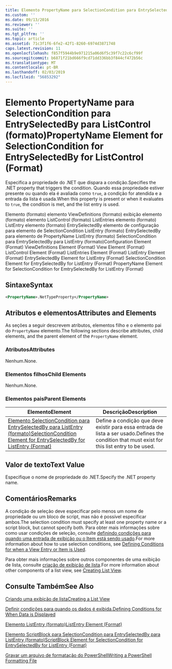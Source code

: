 ```yaml
---
title: Elemento PropertyName para SelectionCondition para EntrySelectedBy para ListControl (formato) | Microsoft Docs
ms.custom: ''
ms.date: 09/13/2016
ms.reviewer: ''
ms.suite: ''
ms.tgt_pltfrm: ''
ms.topic: article
ms.assetid: 71c3f1f6-6fe2-42f1-8260-6974d3871748
caps.latest.revision: 11
ms.openlocfilehash: f857f5944b9e971215a06d6f5c39f7c22c6cf99f
ms.sourcegitcommit: b6871f21bd666f9cd71dd336bb3f844cf472b56c
ms.translationtype: MT
ms.contentlocale: pt-BR
ms.lasthandoff: 02/03/2019
ms.locfileid: "56853292"
---
```

# <a name="propertyname-element-for-selectioncondition-for-entryselectedby-for-listcontrol-format"></a><span data-ttu-id="f1ad0-102">Elemento PropertyName para SelectionCondition para EntrySelectedBy para ListControl (formato)</span><span class="sxs-lookup"><span data-stu-id="f1ad0-102">PropertyName Element for SelectionCondition for EntrySelectedBy for ListControl (Format)</span></span>

<span data-ttu-id="f1ad0-103">Especifica a propriedade do .NET que dispara a condição.</span><span class="sxs-lookup"><span data-stu-id="f1ad0-103">Specifies the .NET property that triggers the condition.</span></span> <span data-ttu-id="f1ad0-104">Quando essa propriedade estiver presente ou quando ela é avaliada como `true`, a condição for atendida e a entrada da lista é usada.</span><span class="sxs-lookup"><span data-stu-id="f1ad0-104">When this property is present or when it evaluates to `true`, the condition is met, and the list entry is used.</span></span>

<span data-ttu-id="f1ad0-105">Elemento (formato) elemento ViewDefinitions (formato) exibição elemento (formato) elemento ListControl (formato) ListEntries elemento (formato) ListEntry elemento (formato) EntrySelectedBy elemento de configuração para elemento de SelectionCondition ListEntry (formato) EntrySelectedBy para elemento de PropertyName ListEntry (formato) SelectionCondition para EmtrySelectedBy para ListEntry (formato)</span><span class="sxs-lookup"><span data-stu-id="f1ad0-105">Configuration Element (Format) ViewDefinitions Element (Format) View Element (Format) ListControl Element (Format) ListEntries Element (Format) ListEntry Element (Format) EntrySelectedBy Element for ListEntry (Format) SelectionCondition Element for EntrySelectedBy for ListEntry (Format) PropertyName Element for SelectionCondition for EmtrySelectedBy for ListEntry (Format)</span></span>

## <a name="syntax"></a><span data-ttu-id="f1ad0-106">Sintaxe</span><span class="sxs-lookup"><span data-stu-id="f1ad0-106">Syntax</span></span>

```xml
<PropertyName>.NetTypeProperty</PropertyName>
```

## <a name="attributes-and-elements"></a><span data-ttu-id="f1ad0-107">Atributos e elementos</span><span class="sxs-lookup"><span data-stu-id="f1ad0-107">Attributes and Elements</span></span>

<span data-ttu-id="f1ad0-108">As seções a seguir descrevem atributos, elementos filho e o elemento pai do `PropertyName` elemento.</span><span class="sxs-lookup"><span data-stu-id="f1ad0-108">The following sections describe attributes, child elements, and the parent element of the `PropertyName` element.</span></span>

### <a name="attributes"></a><span data-ttu-id="f1ad0-109">Atributos</span><span class="sxs-lookup"><span data-stu-id="f1ad0-109">Attributes</span></span>

<span data-ttu-id="f1ad0-110">Nenhum.</span><span class="sxs-lookup"><span data-stu-id="f1ad0-110">None.</span></span>

### <a name="child-elements"></a><span data-ttu-id="f1ad0-111">Elementos filhos</span><span class="sxs-lookup"><span data-stu-id="f1ad0-111">Child Elements</span></span>

<span data-ttu-id="f1ad0-112">Nenhum.</span><span class="sxs-lookup"><span data-stu-id="f1ad0-112">None.</span></span>

### <a name="parent-elements"></a><span data-ttu-id="f1ad0-113">Elementos pais</span><span class="sxs-lookup"><span data-stu-id="f1ad0-113">Parent Elements</span></span>

|<span data-ttu-id="f1ad0-114">Elemento</span><span class="sxs-lookup"><span data-stu-id="f1ad0-114">Element</span></span>|<span data-ttu-id="f1ad0-115">Descrição</span><span class="sxs-lookup"><span data-stu-id="f1ad0-115">Description</span></span>|
|-------------|-----------------|
|[<span data-ttu-id="f1ad0-116">Elemento SelectionCondition para EntrySelectedBy para ListEntry (formato)</span><span class="sxs-lookup"><span data-stu-id="f1ad0-116">SelectionCondition Element for EntrySelectedBy for ListEntry (Format)</span></span>](./selectioncondition-element-for-entryselectedby-for-listcontrol-format.md)|<span data-ttu-id="f1ad0-117">Define a condição que deve existir para essa entrada de lista a ser usado.</span><span class="sxs-lookup"><span data-stu-id="f1ad0-117">Defines the condition that must exist for this list entry to be used.</span></span>|

## <a name="text-value"></a><span data-ttu-id="f1ad0-118">Valor de texto</span><span class="sxs-lookup"><span data-stu-id="f1ad0-118">Text Value</span></span>

<span data-ttu-id="f1ad0-119">Especifique o nome de propriedade do .NET.</span><span class="sxs-lookup"><span data-stu-id="f1ad0-119">Specify the .NET property name.</span></span>

## <a name="remarks"></a><span data-ttu-id="f1ad0-120">Comentários</span><span class="sxs-lookup"><span data-stu-id="f1ad0-120">Remarks</span></span>

<span data-ttu-id="f1ad0-121">A condição de seleção deve especificar pelo menos um nome de propriedade ou um bloco de script, mas não é possível especificar ambos.</span><span class="sxs-lookup"><span data-stu-id="f1ad0-121">The selection condition must specify at least one property name or a script block, but cannot specify both.</span></span> <span data-ttu-id="f1ad0-122">Para obter mais informações sobre como usar condições de seleção, consulte [definindo condições para quando uma entrada de exibição ou o Item está sendo usado](./defining-conditions-for-displaying-data.md).</span><span class="sxs-lookup"><span data-stu-id="f1ad0-122">For more information about how to use selection conditions, see [Defining Conditions for when a View Entry or Item is Used](./defining-conditions-for-displaying-data.md).</span></span>

<span data-ttu-id="f1ad0-123">Para obter mais informações sobre outros componentes de uma exibição de lista, consulte [criação de exibição de lista](./creating-a-list-view.md).</span><span class="sxs-lookup"><span data-stu-id="f1ad0-123">For more information about other components of a list view, see [Creating List View](./creating-a-list-view.md).</span></span>

## <a name="see-also"></a><span data-ttu-id="f1ad0-124">Consulte Também</span><span class="sxs-lookup"><span data-stu-id="f1ad0-124">See Also</span></span>

[<span data-ttu-id="f1ad0-125">Criando uma exibição de lista</span><span class="sxs-lookup"><span data-stu-id="f1ad0-125">Creating a List View</span></span>](./creating-a-list-view.md)

[<span data-ttu-id="f1ad0-126">Definir condições para quando os dados é exibida.</span><span class="sxs-lookup"><span data-stu-id="f1ad0-126">Defining Conditions for When Data is Displayed</span></span>](./defining-conditions-for-displaying-data.md)

[<span data-ttu-id="f1ad0-127">Elemento ListEntry (formato)</span><span class="sxs-lookup"><span data-stu-id="f1ad0-127">ListEntry Element (Format)</span></span>](./listentry-element-for-listcontrol-format.md)

[<span data-ttu-id="f1ad0-128">Elemento ScriptBlock para SelectionCondition para EntrySelectedBy para ListEntry (formato)</span><span class="sxs-lookup"><span data-stu-id="f1ad0-128">ScriptBlock Element for SelectionCondition for EntrySelectedBy for ListEntry (Format)</span></span>](./scriptblock-element-for-selectioncondition-for-entryselectedby-for-listcontrol-format.md)

[<span data-ttu-id="f1ad0-129">Gravar um arquivo de formatação do PowerShell</span><span class="sxs-lookup"><span data-stu-id="f1ad0-129">Writing a PowerShell Formatting File</span></span>](./writing-a-powershell-formatting-file.md)
